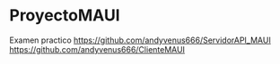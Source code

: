 # ProyectoMAUI

Examen practico
https://github.com/andyvenus666/ServidorAPI_MAUI
https://github.com/andyvenus666/ClienteMAUI
